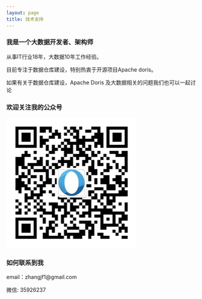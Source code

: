 ```yaml
---
layout: page
title: 技术支持 
---
```


<h3> 我是一个大数据开发者、架构师 </h3>

从事IT行业18年，大数据10年工作经验。

目前专注于数据仓库建设，特别热衷于开源项目Apache doris。

如果有关于数据仓库建设，Apache Doris 及大数据相关的问题我们也可以一起讨论

<h3> 欢迎关注我的公众号 </h3> 

![](/images/gongzhonghao.jpg)

<h3> 如何联系到我 </h3>

<p> 
email：zhangjf1@gmail.com      
<p> 
微信: 35926237     
<p> 




